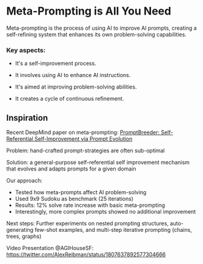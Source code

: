 # Meta-Prompting is All You Need

Meta-prompting is the process of using AI to improve AI prompts, creating a self-refining system that enhances its own problem-solving capabilities.

### Key aspects:
- It's a self-improvement process. 

- It involves using AI to enhance AI instructions.

- It's aimed at improving problem-solving abilities.

- It creates a cycle of continuous refinement.

## Inspiration
Recent DeepMind paper on meta-prompting: [PromptBreeder: Self-Referential Self-Improvement via Prompt Evolution](https://arxiv.org/pdf/2309.16797)

Problem: hand-crafted prompt-strategies are often sub-optimal

Solution: a general-purpose self-referential self improvement mechanism that evolves and adapts prompts for a given domain

Our approach:

- Tested how meta-prompts affect AI problem-solving
- Used 9x9 Sudoku as benchmark (25 iterations)
- Results: 12% solve rate increase with basic meta-prompting
- Interestingly, more complex prompts showed no additional improvement

Next steps: Further experiments on nested prompting structures, auto-generating few-shot examples, and multi-step iterative prompting (chains, trees, graphs)

Video Presentation @AGIHouseSF: https://twitter.com/AlexReibman/status/1807637892577304666
